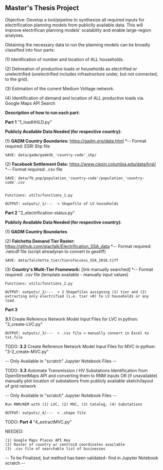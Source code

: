 ## Master's Thesis Project

Objective: Develop a tool/pipeline to synthesize all required inputs for electrification planning models from publiclly available data. This will improve electrifican planning models' scalability and enable large-region analyses. 

Obtaining the necessary data to run the planning models can be broadly classified into four parts: 

(1) Identfication of number and location of ALL households. 

(2) Delineation of productive loads or households as electrified or unelectrified (unelectrified includes infrastructure under, but not connected, to the grid).

(3) Estimation of the current Medium Voltage network.

(4) Identification of demand and location of ALL productive loads via. Google Maps API Search 

**Description of how to run each part:** 


**Part 1** "1_loadHHLD.py" 

**Publicly Available Data Needed (for respective country):**

(1) **GADM Country Boundaries:** https://gadm.org/data.html
   *-- Format required: ESRI Shp file
    
    SAVE: data/gadm/gadm36_'country-code'_shp/
    
(2) **Facebook Settlement Data:** https://www.ciesin.columbia.edu/data/hrsl/
    *-- Format required: .csv file
    
    SAVE: data/fb_pop/population_'country-code'/population_'country-code'.csv

    
    Functions: utils/functions_1.py
    
    OUTPUT: outputs/_1/---  < Shapefile of LV households



**Part 2** "2_electrification-status.py" 

**Publicly Available Data Needed (for respective country):**

(1) **GADM Country Boundaries** 
    
(2) **Falchetta Demand Tier Raster:** https://github.com/giacfalk/Electrification_SSA_data
    *-- Format required: .netcdf file (script alreadyran to convert to geotiff)
    
    SAVE: data/falchetta_tier/tierofaccess_SSA_2018.tiff
    
(3) **Country's Multi-Tier Framework:** [link manually searched]
    *-- Format required: .csv file (template available - manually input values)
 
    Functions: utils/functions_2.py
    
    OUTPUT: outputs/_2/---  < 2 Shapefiles assigning (1) tier and (2) extracting only electrified (i.e. tier >0) to LV households or any load. 



**Part 3** 

**3.1** Create Reference Network Model Input Files for LVC in python: "3_create-LVC.py" 

    OUTPUT: outputs/_3/---  < .csv file < manually convert in Excel to txt.file 



TODO: **3.2** Create Reference Network Model Input Files for MVC in python: "3-2_create-MVC.py" 

-- Only Available in "scratch" Jupyter Notebook Files -- 



TODO: **3.3** Automate Transmission / HV Substations Identification from OpenStreetMaps API and converting them to RNM inputs 
            OR (if unavailable) manually plot location of substations from publicly available sketch/layout of grid network 
            
 -- Only Available in "scratch" Jupyter Notebook Files -- 


    Run RNM/REM with (1) LVC, (2) MVC, (3) Catalog, (4) Substations 

    OUTPUT: outputs/_4/---  < .shape file 



TODO: **Part 4** "4_extractMVC.py"

NEEDED: 

    (1) Google Maps Places API Key
    (2) Raster of country w/ centroid coordinates available 
    (3) .csv file of searchable list of businesses 

 -- To be Finalized, but method has been validated- find in Jupyter Notebook scratch -- 


